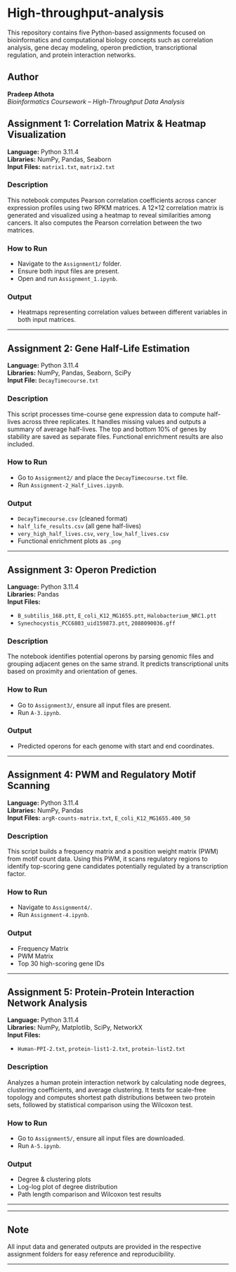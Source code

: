 # High-throughput-analysis

This repository contains five Python-based assignments focused on bioinformatics and computational biology concepts such as correlation analysis, gene decay modeling, operon prediction, transcriptional regulation, and protein interaction networks.

## Author

**Pradeep Athota**  
*Bioinformatics Coursework – High-Throughput Data Analysis*

## Assignment 1: Correlation Matrix & Heatmap Visualization

**Language:** Python 3.11.4  
**Libraries:** NumPy, Pandas, Seaborn  
**Input Files:** `matrix1.txt`, `matrix2.txt`

### Description
This notebook computes Pearson correlation coefficients across cancer expression profiles using two RPKM matrices. A 12×12 correlation matrix is generated and visualized using a heatmap to reveal similarities among cancers. It also computes the Pearson correlation between the two matrices.

### How to Run
- Navigate to the `Assignment1/` folder.
- Ensure both input files are present.
- Open and run `Assignment_1.ipynb`.

### Output
- Heatmaps representing correlation values between different variables in both input matrices.

---

## Assignment 2: Gene Half-Life Estimation

**Language:** Python 3.11.4  
**Libraries:** NumPy, Pandas, Seaborn, SciPy  
**Input File:** `DecayTimecourse.txt`

### Description
This script processes time-course gene expression data to compute half-lives across three replicates. It handles missing values and outputs a summary of average half-lives. The top and bottom 10% of genes by stability are saved as separate files. Functional enrichment results are also included.

### How to Run
- Go to `Assignment2/` and place the `DecayTimecourse.txt` file.
- Run `Assignment-2_Half_Lives.ipynb`.

### Output
- `DecayTimecourse.csv` (cleaned format)
- `half_life_results.csv` (all gene half-lives)
- `very_high_half_lives.csv`, `very_low_half_lives.csv`
- Functional enrichment plots as `.png`

---

## Assignment 3: Operon Prediction

**Language:** Python 3.11.4  
**Libraries:** Pandas  
**Input Files:**  
- `B_subtilis_168.ptt`, `E_coli_K12_MG1655.ptt`, `Halobacterium_NRC1.ptt`  
- `Synechocystis_PCC6803_uid159873.ptt`, `2088090036.gff`

### Description
The notebook identifies potential operons by parsing genomic files and grouping adjacent genes on the same strand. It predicts transcriptional units based on proximity and orientation of genes.

### How to Run
- Go to `Assignment3/`, ensure all input files are present.
- Run `A-3.ipynb`.

### Output
- Predicted operons for each genome with start and end coordinates.

---

## Assignment 4: PWM and Regulatory Motif Scanning

**Language:** Python 3.11.4  
**Libraries:** NumPy, Pandas  
**Input Files:** `argR-counts-matrix.txt`, `E_coli_K12_MG1655.400_50`

### Description
This script builds a frequency matrix and a position weight matrix (PWM) from motif count data. Using this PWM, it scans regulatory regions to identify top-scoring gene candidates potentially regulated by a transcription factor.

### How to Run
- Navigate to `Assignment4/`.
- Run `Assignment-4.ipynb`.

### Output
- Frequency Matrix
- PWM Matrix
- Top 30 high-scoring gene IDs

---

## Assignment 5: Protein-Protein Interaction Network Analysis

**Language:** Python 3.11.4  
**Libraries:** NumPy, Matplotlib, SciPy, NetworkX  
**Input Files:**  
- `Human-PPI-2.txt`, `protein-list1-2.txt`, `protein-list2.txt`

### Description
Analyzes a human protein interaction network by calculating node degrees, clustering coefficients, and average clustering. It tests for scale-free topology and computes shortest path distributions between two protein sets, followed by statistical comparison using the Wilcoxon test.

### How to Run
- Go to `Assignment5/`, ensure all input files are downloaded.
- Run `A-5.ipynb`.

### Output
- Degree & clustering plots
- Log-log plot of degree distribution
- Path length comparison and Wilcoxon test results

---

---

## Note

All input data and generated outputs are provided in the respective assignment folders for easy reference and reproducibility.

---

